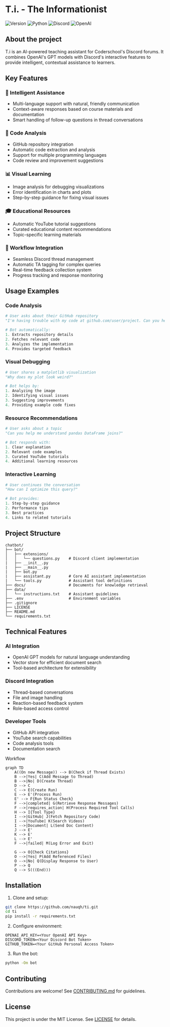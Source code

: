 # T.i. - The Informationist

![Version](https://img.shields.io/badge/Latest%20Version-v0.0.2-%2300b4d8.svg?&style=for-the-badge&logo=git&logoColor=white)
![Python](https://img.shields.io/badge/Python-%230096c7.svg?&style=for-the-badge&logo=python&logoColor=white)
![Discord](https://img.shields.io/badge/Discord-%235865F2.svg?style=for-the-badge&logo=discord&logoColor=white)
![OpenAI](https://img.shields.io/badge/OpenAI-412991.svg?style=for-the-badge&logo=OpenAI&logoColor=white)

## About the project
T.i is an AI-powered teaching assistant for Coderschool's Discord forums. It combines OpenAI's GPT models with Discord's interactive features to provide intelligent, contextual assistance to learners.

## Key Features

### 🤖 Intelligent Assistance
- Multi-language support with natural, friendly communication
- Context-aware responses based on course materials and documentation
- Smart handling of follow-up questions in thread conversations

### 📝 Code Analysis
- GitHub repository integration
- Automatic code extraction and analysis
- Support for multiple programming languages
- Code review and improvement suggestions

### 📊 Visual Learning
- Image analysis for debugging visualizations
- Error identification in charts and plots
- Step-by-step guidance for fixing visual issues

### 🎓 Educational Resources
- Automatic YouTube tutorial suggestions
- Curated educational content recommendations
- Topic-specific learning materials

### 🔄 Workflow Integration
- Seamless Discord thread management
- Automatic TA tagging for complex queries
- Real-time feedback collection system
- Progress tracking and response monitoring

## Usage Examples

### Code Analysis
```python
# User asks about their GitHub repository
"I'm having trouble with my code at github.com/user/project. Can you help?"

# Bot automatically:
1. Extracts repository details
2. Fetches relevant code
3. Analyzes the implementation
4. Provides targeted feedback
```

### Visual Debugging
```python
# User shares a matplotlib visualization
"Why does my plot look weird?"

# Bot helps by:
1. Analyzing the image
2. Identifying visual issues
3. Suggesting improvements
4. Providing example code fixes
```

### Resource Recommendations
```python
# User asks about a topic
"Can you help me understand pandas DataFrame joins?"

# Bot responds with:
1. Clear explanation
2. Relevant code examples
3. Curated YouTube tutorials
4. Additional learning resources
```

### Interactive Learning
```python
# User continues the conversation
"How can I optimize this query?"

# Bot provides:
1. Step-by-step guidance
2. Performance tips
3. Best practices
4. Links to related tutorials
```

## Project Structure
```
chatbot/
├── bot/
│   ├── extensions/
│   │   └── questions.py    # Discord client implementation
|   ├── __init__.py
|   ├── __main__.py
|   ├── bot.py        
|   ├── assistant.py        # Core AI assistant implementation
|   └── tools.py            # Assistant tool definitions
├── docs/                   # Documents for knowledge retrieval
├── data/
│   └── instructions.txt    # Assistant guidelines
├── .env                    # Environment variables
├── .gitignore
├── LICENSE
├── README.md
└── requirements.txt
```

## Technical Features

### AI Integration
- OpenAI GPT models for natural language understanding
- Vector store for efficient document search
- Tool-based architecture for extensibility

### Discord Integration
- Thread-based conversations
- File and image handling
- Reaction-based feedback system
- Role-based access control

### Developer Tools
- GitHub API integration
- YouTube search capabilities
- Code analysis tools
- Documentation search

Workflow
```mermaid
graph TD
    A((On new Message)) --> B(Check if Thread Exists)
    B -->|Yes| C(Add Message to Thread)
    B -->|No| D(Create Thread)
    D --> C
    C --> E(Create Run)
    E --> E'(Process Run)
    E' --> F{Run Status Check}
    F -->|completed| G(Retrieve Response Messages)
    F -->|requires_action| H(Process Required Tool Calls)
    H --> I{Tool Type}
    I -->|GitHub| J(Fetch Repository Code)
    I -->|YouTube| K(Search Videos)
    I -->|Document| L(Send Doc Content)
    J --> E'
    K --> E'
    L --> E'
    F -->|failed| M(Log Error and Exit)

    G --> O{Check Citations}
    O -->|Yes| P(Add Referenced Files)
    O -->|No| Q(Display Response to User)
    P --> Q
    Q --> S(((End)))
```

## Installation

1. Clone and setup:
```bash
git clone https://github.com/nauqh/ti.git
cd ti
pip install -r requirements.txt
```

2. Configure environment:
```env
OPENAI_API_KEY=<Your OpenAI API Key>
DISCORD_TOKEN=<Your Discord Bot Token>
GITHUB_TOKEN=<Your GitHub Personal Access Token>
```

3. Run the bot:
```bash
python -Om bot
```

## Contributing
Contributions are welcome! See [CONTRIBUTING.md](CONTRIBUTING.md) for guidelines.

## License
This project is under the MIT License. See [LICENSE](LICENSE) for details.